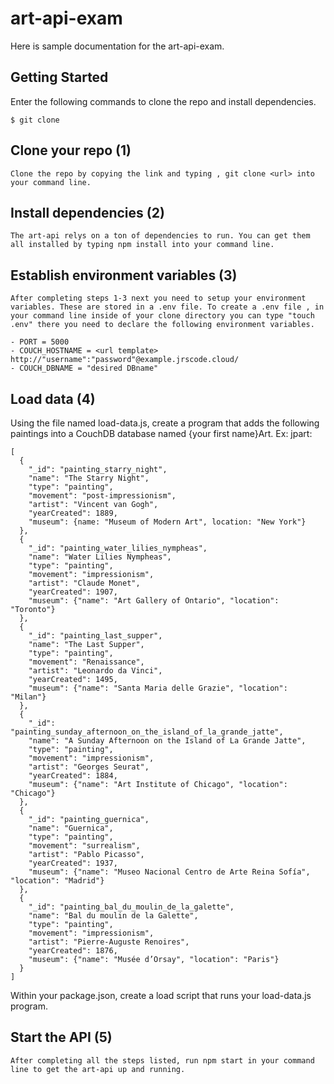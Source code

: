 # art-api-exam

Here is sample documentation for the art-api-exam.

## Getting Started

Enter the following commands to clone the repo and install dependencies.

```
$ git clone 
```


## Clone your repo (1)
```
Clone the repo by copying the link and typing , git clone <url> into your command line.
```
## Install dependencies (2)
```
The art-api relys on a ton of dependencies to run. You can get them all installed by typing npm install into your command line.
```
## Establish environment variables (3)
```
After completing steps 1-3 next you need to setup your environment variables. These are stored in a .env file. To create a .env file , in your command line inside of your clone directory you can type "touch .env" there you need to declare the following environment variables.

- PORT = 5000
- COUCH_HOSTNAME = <url template> http://"username":"password"@example.jrscode.cloud/
- COUCH_DBNAME = "desired DBname"
```
## Load data (4)

Using the file named load-data.js, create a program that adds the following paintings into a CouchDB database named {your first name}Art. Ex: jpart:

```
[
  {
    "_id": "painting_starry_night",
    "name": "The Starry Night",
    "type": "painting",
    "movement": "post-impressionism",
    "artist": "Vincent van Gogh",
    "yearCreated": 1889,
    "museum": {name: "Museum of Modern Art", location: "New York"}
  },
  {
    "_id": "painting_water_lilies_nympheas",
    "name": "Water Lilies Nympheas",
    "type": "painting",
    "movement": "impressionism",
    "artist": "Claude Monet",
    "yearCreated": 1907,
    "museum": {"name": "Art Gallery of Ontario", "location": "Toronto"}
  },
  {
    "_id": "painting_last_supper",
    "name": "The Last Supper",
    "type": "painting",
    "movement": "Renaissance",
    "artist": "Leonardo da Vinci",
    "yearCreated": 1495,
    "museum": {"name": "Santa Maria delle Grazie", "location": "Milan"}
  },
  {
    "_id": "painting_sunday_afternoon_on_the_island_of_la_grande_jatte",
    "name": "A Sunday Afternoon on the Island of La Grande Jatte",
    "type": "painting",
    "movement": "impressionism",
    "artist": "Georges Seurat",
    "yearCreated": 1884,
    "museum": {"name": "Art Institute of Chicago", "location": "Chicago"}
  },
  {
    "_id": "painting_guernica",
    "name": "Guernica",
    "type": "painting",
    "movement": "surrealism",
    "artist": "Pablo Picasso",
    "yearCreated": 1937,
    "museum": {"name": "Museo Nacional Centro de Arte Reina Sofía", "location": "Madrid"}
  },
  {
    "_id": "painting_bal_du_moulin_de_la_galette",
    "name": "Bal du moulin de la Galette",
    "type": "painting",
    "movement": "impressionism",
    "artist": "Pierre-Auguste Renoires",
    "yearCreated": 1876,
    "museum": {"name": "Musée d’Orsay", "location": "Paris"}
  }
]
```
Within your package.json, create a load script that runs your load-data.js program.

## Start the API (5)
```
After completing all the steps listed, run npm start in your command line to get the art-api up and running.
```
